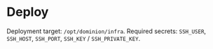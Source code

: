 # Deploy

Deployment target: `/opt/dominion/infra`. Required secrets: `SSH_USER`, `SSH_HOST`, `SSH_PORT`, `SSH_KEY` / `SSH_PRIVATE_KEY`.

